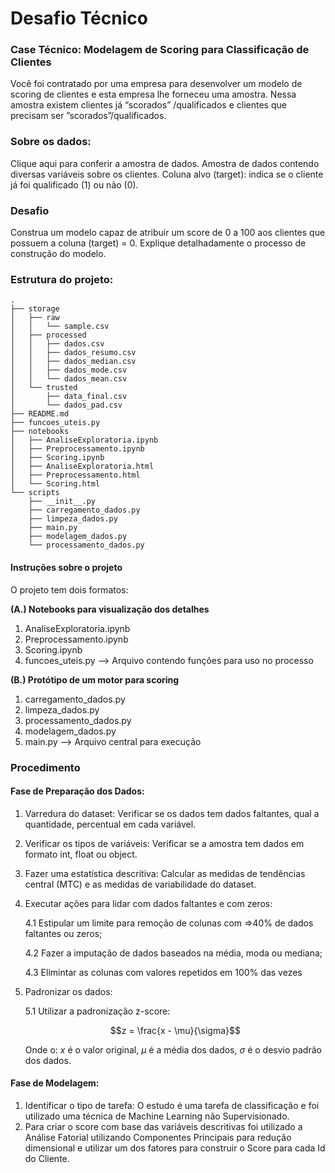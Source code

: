 # Desafio Técnico

### Case Técnico: Modelagem de Scoring para Classificação de Clientes</b>
Você foi contratado por uma empresa para desenvolver um modelo de scoring de clientes e esta empresa lhe forneceu uma amostra.
Nessa amostra existem clientes já “scorados” /qualificados e clientes que precisam ser ”scorados”/qualificados.

### Sobre os dados:

Clique aqui para conferir a amostra de dados. Amostra de dados contendo diversas variáveis sobre os clientes.
Coluna alvo (target): indica se o cliente já foi qualificado (1) ou não (0).

### Desafio

Construa um modelo capaz de atribuir um score de 0 a 100 aos clientes que possuem a coluna (target) = 0.
Explique detalhadamente o processo de construção do modelo.

### Estrutura do projeto:

```
.
├── storage
│   ├── raw
│   │   └── sample.csv
│   ├── processed
│   │   ├── dados.csv
│   │   ├── dados_resumo.csv
│   │   ├── dados_median.csv
│   │   ├── dados_mode.csv
│   │   └── dados_mean.csv
│   └── trusted
│       ├── data_final.csv
│       └── dados_pad.csv
├── README.md
├── funcoes_uteis.py
├── notebooks
│   ├── AnaliseExploratoria.ipynb
│   ├── Preprocessamento.ipynb
│   ├── Scoring.ipynb
│   ├── AnaliseExploratoria.html
│   ├── Preprocessamento.html
│   └── Scoring.html
└── scripts
    ├── __init__.py
    ├── carregamento_dados.py
    ├── limpeza_dados.py
    ├── main.py
    ├── modelagem_dados.py
    └── processamento_dados.py
```

#### Instruções sobre o projeto
O projeto tem dois formatos:

**(A.) Notebooks para visualização dos detalhes**
1. AnaliseExploratoria.ipynb 
2. Preprocessamento.ipynb 
3. Scoring.ipynb 
4. funcoes_uteis.py  --> Arquivo contendo funções para uso no processo

**(B.) Protótipo de um motor para scoring**
1. carregamento_dados.py
2. limpeza_dados.py
2. processamento_dados.py
3. modelagem_dados.py 
4. main.py  --> Arquivo central para execução

### Procedimento

#### Fase de Preparação dos Dados:
1. Varredura do dataset:
Verificar se os dados tem dados faltantes, qual a quantidade, percentual em cada variável.

2. Verificar os tipos de variáveis:
Verificar se a amostra tem dados em formato int, float ou object.

3. Fazer uma estatística descritiva:
Calcular as medidas de tendências central (MTC) e as medidas de variabilidade do dataset.

4. Executar ações para lidar com dados faltantes e com zeros:

    4.1 Estipular um limite para remoção de colunas com =>40% de dados faltantes ou zeros;

    4.2 Fazer a imputação de dados baseados na média, moda ou mediana;

    4.3 Elimintar as colunas com valores repetidos em 100% das vezes

5. Padronizar os dados:

    5.1 Utilizar a padronização z-score:

    $$z = \frac{x - \mu}{\sigma}$$

    Onde o:
    $x$ é o valor original,
    $\mu$ é a média dos dados,
    $\sigma$ é o desvio padrão dos dados.

#### Fase de Modelagem:
1. Identificar o tipo de tarefa: 
    O estudo é uma tarefa de classificação e foi utilizado uma técnica de Machine Learning não Supervisionado.
2. Para criar o score com base das variáveis descritivas foi utilizado a Análise Fatorial utilizando Componentes Principais para redução dimensional e utilizar um dos fatores para construir o Score para cada Id do Cliente.





